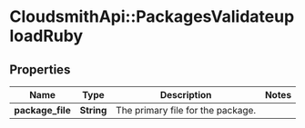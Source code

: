 # CloudsmithApi::PackagesValidateuploadRuby

## Properties
Name | Type | Description | Notes
------------ | ------------- | ------------- | -------------
**package_file** | **String** | The primary file for the package. | 


